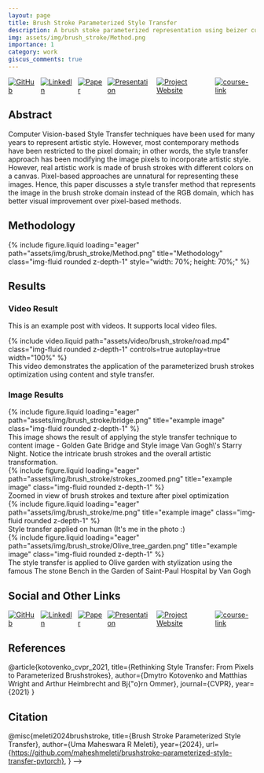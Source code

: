 ```yaml
---
layout: page
title: Brush Stroke Parameterized Style Transfer
description: A brush stoke parameterized representation using beizer curves to represent artistic style
img: assets/img/brush_stroke/Method.png
importance: 1
category: work
giscus_comments: true
---
```


<div style="display: flex; gap: 10px;">
  <a href="https://github.com/maheshmeleti/brushstroke-parameterized-style-transfer-pytorch">
    <img src="https://img.shields.io/badge/GitHub-Repository-blue?logo=github" alt="GitHub">
  </a>
  <a href="https://www.linkedin.com/in/mahesh-meleti/">
    <img src="https://img.shields.io/badge/LinkedIn-Profile-blue?logo=linkedin" alt="LinkedIn">
  </a>
  <a href="paper/BrushStroke_StyleTransfer.pdf">
    <img src="https://img.shields.io/badge/Project-Paper-blue" alt="Paper">
  </a>
  <a href="paper/final_project_presentation.pdf">
    <img src="https://img.shields.io/badge/Course-Presentation-blue" alt="Presentation">
  </a>
  <a href="https://maheshmeleti.github.io/param-brushstroke/">
    <img src="https://img.shields.io/badge/Project-Website-blue" alt="Project Website">
  </a>
  <a href="https://sites.google.com/view/cpsc8810-2024fall/home">
    <img src="https://img.shields.io/badge/Course-page-blue" alt="course-link">
  </a>
</div>

<div style="margin-top: 10px;"></div>


## Abstract

Computer Vision-based Style Transfer techniques have been used for many years to represent artistic style. However, most contemporary methods have been restricted to the pixel domain; in other words, the style transfer approach has been modifying the image pixels to incorporate artistic style. However, real artistic work is made of brush strokes with different colors on a canvas. Pixel-based approaches are unnatural for representing these images. Hence, this paper discusses a style transfer method that represents the image in the brush stroke domain instead of the RGB domain, which has better visual improvement over pixel-based methods.

## Methodology

<div class="row">
    <div class="col-sm mt-3 mt-md-0">
        {% include figure.liquid loading="eager" path="assets/img/brush_stroke/Method.png" title="Methodology" class="img-fluid rounded z-depth-1" style="width: 70%; height: 70%;" %}
    </div>
</div>


## Results

### Video Result

This is an example post with videos. It supports local video files.

<div class="row mt-3">
    <div class="col-sm mt-3 mt-md-0">
        {% include video.liquid path="assets/video/brush_stroke/road.mp4" class="img-fluid rounded z-depth-1" controls=true autoplay=true width="100%" %}
    </div>
</div>
<div class="caption">
    This video demonstrates the application of the parameterized brush strokes optimization using content and style transfer.
</div>

### Image Results

<div class="row">
    <div class="col-sm mt-3 mt-md-0">
        {% include figure.liquid loading="eager" path="assets/img/brush_stroke/bridge.png" title="example image" class="img-fluid rounded z-depth-1" %}
    </div>
</div>
<div class="caption">
    This image shows the result of applying the style transfer technique to content image - Golden Gate Bridge and Style image Van Gogh\'s Starry Night. Notice the intricate brush strokes and the overall artistic transformation.
</div>

<div class="row">
    <div class="col-sm mt-3 mt-md-0">
        {% include figure.liquid loading="eager" path="assets/img/brush_stroke/strokes_zoomed.png" title="example image" class="img-fluid rounded z-depth-1" %}
    </div>
</div>
<div class="caption">
    Zoomed in view of brush strokes and texture after pixel optimization
</div>

<div class="row">
    <div class="col-sm mt-3 mt-md-0">
        {% include figure.liquid loading="eager" path="assets/img/brush_stroke/me.png" title="example image" class="img-fluid rounded z-depth-1" %}
    </div>
</div>
<div class="caption">
    Style transfer applied on human (It's me in the photo :) 
</div>

<div class="row">
    <div class="col-sm mt-3 mt-md-0">
        {% include figure.liquid loading="eager" path="assets/img/brush_stroke/Olive_tree_garden.png" title="example image" class="img-fluid rounded z-depth-1" %}
    </div>
</div>
<div class="caption">
    The style transfer is applied to Olive garden with stylization using the famous The stone Bench in the Garden of Saint-Paul Hospital by Van Gogh
</div>

## Social and Other Links

<div style="display: flex; gap: 10px;">
  <a href="https://github.com/maheshmeleti/brushstroke-parameterized-style-transfer-pytorch">
    <img src="https://img.shields.io/badge/GitHub-Repository-blue?logo=github" alt="GitHub">
  </a>
  <a href="https://www.linkedin.com/in/mahesh-meleti/">
    <img src="https://img.shields.io/badge/LinkedIn-Profile-blue?logo=linkedin" alt="LinkedIn">
  </a>
  <a href="paper/BrushStroke_StyleTransfer.pdf">
    <img src="https://img.shields.io/badge/Project-Paper-blue" alt="Paper">
  </a>
  <a href="paper/final_project_presentation.pdf">
    <img src="https://img.shields.io/badge/Course-Presentation-blue" alt="Presentation">
  </a>
  <a href="https://maheshmeleti.github.io/param-brushstroke/">
    <img src="https://img.shields.io/badge/Project-Website-blue" alt="Project Website">
  </a>
  <a href="https://sites.google.com/view/cpsc8810-2024fall/home">
    <img src="https://img.shields.io/badge/Course-page-blue" alt="course-link">
  </a>
</div>

## References

@article{kotovenko_cvpr_2021,
    title={Rethinking Style Transfer: From Pixels to Parameterized Brushstrokes},
    author={Dmytro Kotovenko and Matthias Wright and Arthur Heimbrecht and Bj{\"o}rn Ommer},
    journal={CVPR},
    year={2021}
}

## Citation

@misc{meleti2024brushstroke, title={Brush Stroke Parameterized Style Transfer}, author={Uma Maheswara R Meleti}, year={2024}, url={https://github.com/maheshmeleti/brushstroke-parameterized-style-transfer-pytorch}, } -->